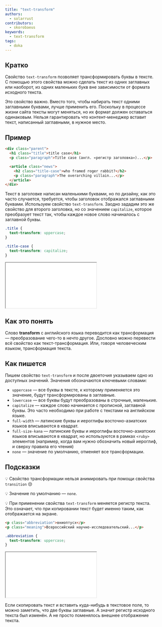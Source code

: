 ```yaml
---
title: "text-transform"
authors:
  - solarrust
contributors:
  - skorobaeus
keywords:
  - text-transform
tags:
  - doka
---
```


## Кратко

Свойство `text-transform` позволяет трансформировать буквы в тексте. С помощью этого свойства можно сделать текст из одних заглавных или наоборот, из одних маленьких букв вне зависимости от формата исходного текста.

Это свойство важно. Вместо того, чтобы набирать текст одними заглавными буквами, лучше применить его. Поскольку в процессе жизни сайта тексты могут меняться, но их формат должен оставаться одинаковым. Нельзя гарантировать что контент-менеджер вставит текст, написанный заглавными, в нужное место.

## Пример

```html
<div class="parent">
  <h1 class="title">title case</h1>
  <p class="paragraph">Title case (англ. «регистр заголовка»)...</p>

  <article class="news">
    <h2 class="title-case">who framed roger rabbit?</h2>
    <p class="paragraph">The overarching villain...</p>
  </article>
</div>
```

Текст в заголовке написан маленькими буквами, но по дизайну, как это часто случается, требуется, чтобы заголовок отображался заглавными буквами. Используем свойство `text-transform`. Заодно зададим это же свойство для второго заголовка, но со значением `capitalize`, которое преобразует текст так, чтобы каждое новое слово начиналось с заглавной буквы.

```css
.title {
  text-transform: uppercase;
}

.title-case {
  text-transform: capitalize;
}
```

<iframe title="Регистр заголовка — text-transform — Дока" src="demos/title-case/index.html"></iframe>

## Как это понять

Слово **transform** с английского языка переводится как трансформация — преобразование чего-то в нечто другое. Дословно можно перевести всё свойство как текст-трансформация. Или, говоря человеческим языком, трансформация текста.

## Как пишется

Пишем свойство `text-transform` и после двоеточия указываем одно из доступных значений. Значения обозначаются ключевыми словами:

- `uppercase` — все буквы в тексте, к которому применяется это значение, будут трансформированы в заглавные.
- `lowercase` — все буквы будут преобразованы в строчные, маленькие.
- `capitalize` — каждое слово начинается с прописной, заглавной буквы. Это часто необходимо при работе с текстами на английском языке.
- `full-width` — латинские буквы и иероглифы восточно-азиатских языков вписываются в квадрат.
- `full-size-kana` — латинские буквы и иероглифы восточно-азиатских языков вписываются в квадрат, но используются в рамках `<ruby>` элементов (например, когда вам нужно обозначить новый иероглиф, и сверху правила его чтения)
- `none` — значение по умолчанию, отменяет все трансформации.

## Подсказки

💡 Свойство трансформации нельзя анимировать при помощи свойства `transition` 😒

💡 Значение по умолчанию — `none`.

💡 При применении свойства `text-transform` меняется регистр текста. Это означает, что при копировании текст будет именно таким, как отображается на экране.

```html
<p class="abbreviation">вниоптусх</p>
<p class="meaning">Всероссийский научно-исследовательский...</p>
```

```css
.abbreviation {
  text-transform: uppercase;
}
```

<iframe title="Преобразование текста — text-transform — Дока" src="demos/uppercase/index.html"></iframe>

Если скопировать текст и вставить куда-нибудь в текстовое поле, то можно заметить, что две буквы заглавные. А значит регистр исходного текста был изменён. А не просто поменялось внешнее отображение текста.

